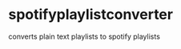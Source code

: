 spotifyplaylistconverter
========================

converts plain text playlists to spotify playlists
